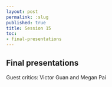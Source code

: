 ```yaml
---
layout: post
permalink: :slug
published: true
title: Session 15
toc:
- final-presentations
---
```


## Final presentations

Guest critics: Victor Guan and Megan Pai
